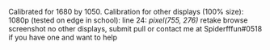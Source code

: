 Calibrated for 1680 by 1050.
Calibration for other displays (100% size):
1080p (tested on edge in school):
  line 24: *pixel(755, 276)*
  retake browse screenshot
no other displays, submit pull or contact me at Spiderfffun#0518 if you have one and want to help
